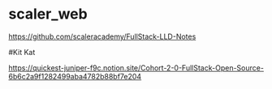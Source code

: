 # scaler_web

https://github.com/scaleracademy/FullStack-LLD-Notes

#Kit Kat

https://quickest-juniper-f9c.notion.site/Cohort-2-0-FullStack-Open-Source-6b6c2a9f1282499aba4782b88bf7e204
